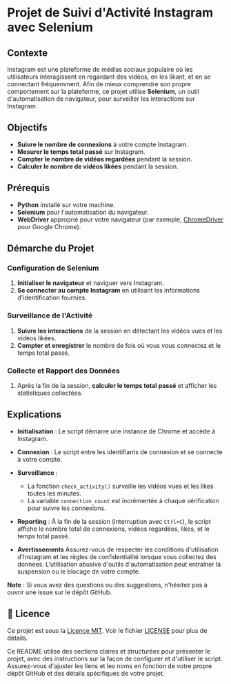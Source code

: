 # Projet de Suivi d'Activité Instagram avec Selenium

## Contexte

Instagram est une plateforme de médias sociaux populaire où les utilisateurs interagissent en regardant des vidéos, en les likant, et en se connectant fréquemment. Afin de mieux comprendre son propre comportement sur la plateforme, ce projet utilise **Selenium**, un outil d'automatisation de navigateur, pour surveiller les interactions sur Instagram.

## Objectifs

- **Suivre le nombre de connexions** à votre compte Instagram.
- **Mesurer le temps total passé** sur Instagram.
- **Compter le nombre de vidéos regardées** pendant la session.
- **Calculer le nombre de vidéos likées** pendant la session.

## Prérequis

- **Python** installé sur votre machine.
- **Selenium** pour l'automatisation du navigateur.
- **WebDriver** approprié pour votre navigateur (par exemple, [ChromeDriver](https://sites.google.com/a/chromium.org/chromedriver/) pour Google Chrome).

## Démarche du Projet

### Configuration de Selenium

1. **Initialiser le navigateur** et naviguer vers Instagram.
2. **Se connecter au compte Instagram** en utilisant les informations d'identification fournies.

### Surveillance de l'Activité

1. **Suivre les interactions** de la session en détectant les vidéos vues et les vidéos likées.
2. **Compter et enregistrer** le nombre de fois où vous vous connectez et le temps total passé.

### Collecte et Rapport des Données

1. Après la fin de la session, **calculer le temps total passé** et afficher les statistiques collectées.

## Explications

- **Initialisation** : Le script démarre une instance de Chrome et accède à Instagram.

- **Connexion** : Le script entre les identifiants de connexion et se connecte à votre compte.

- **Surveillance** :
  - La fonction `check_activity()` surveille les vidéos vues et les likes toutes les minutes.
  - La variable `connection_count` est incrémentée à chaque vérification pour suivre les connexions.

- **Reporting** : À la fin de la session (interruption avec `Ctrl+C`), le script affiche le nombre total de connexions, vidéos regardées, likes, et le temps total passé.

- **Avertissements**
Assurez-vous de respecter les conditions d'utilisation d'Instagram et les règles de confidentialité lorsque vous collectez des données. L'utilisation abusive d'outils d'automatisation peut entraîner la suspension ou le blocage de votre compte.

**Note** : Si vous avez des questions ou des suggestions, n'hésitez pas à ouvrir une issue sur le dépôt GitHub.

## 📜 Licence

Ce projet est sous la [Licence MIT](https://github.com/GhntSergio/Activit-Instagram/blob/main/LICENSE). Voir le fichier [LICENSE](https://github.com/GhntSergio/Activit-Instagram/blob/main/LICENSE) pour plus de détails.


Ce README utilise des sections claires et structurées pour présenter le projet, avec des instructions sur la façon de configurer et d'utiliser le script. Assurez-vous d'ajuster les liens et les noms en fonction de votre propre dépôt GitHub et des détails spécifiques de votre projet.
